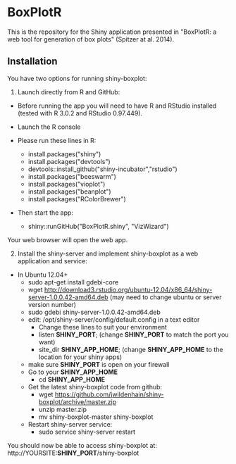 BoxPlotR
========

This is the repository for the Shiny application presented in "BoxPlotR: a web tool for generation of box plots" (Spitzer at al. 2014).

Installation
------------

You have two options for running shiny-boxplot:

1) Launch directly from R and GitHub:
  - Before running the app you will need to have R and RStudio installed (tested with R 3.0.2 and RStudio 0.97.449).
  - Launch the R console

- Please run these lines in R:
  - install.packages("shiny")
  - install.packages("devtools")
  - devtools::install_github("shiny-incubator","rstudio")
  - install.packages("beeswarm")
  - install.packages("vioplot")
  - install.packages("beanplot")
  - install.packages("RColorBrewer")

- Then start the app:
  - shiny::runGitHub("BoxPlotR.shiny", "VizWizard")

Your web browser will open the web app.

2) Install the shiny-server and implement shiny-boxplot as a web application and service:
  - In Ubuntu 12.04+
    - sudo apt-get install gdebi-core
    - wget http://download3.rstudio.org/ubuntu-12.04/x86_64/shiny-server-1.0.0.42-amd64.deb (may need to change ubuntu or server version number)
	- sudo gdebi shiny-server-1.0.0.42-amd64.deb
	- edit: /opt/shiny-server/config/default.config in a text editor
	  - Change these lines to suit your environment
	  - listen **SHINY_PORT**; (change **SHINY_PORT** to match the port you want)
	  - site_dir **SHINY_APP_HOME**; (change **SHINY_APP_HOME** to the location for your shiny apps)
	- make sure **SHINY_PORT** is open on your firewall
	- Go to your **SHINY_APP_HOME**
	  - cd **SHINY_APP_HOME**
	- Get the latest shiny-boxplot code from github:
	  - wget https://github.com/jwildenhain/shiny-boxplot/archive/master.zip
	  - unzip master.zip
	  - mv shiny-boxplot-master shiny-boxplot
	- Restart shiny-server service:
	  - sudo service shiny-server restart

You should now be able to access shiny-boxplot at: http://YOURSITE:**SHINY_PORT**/shiny-boxplot
